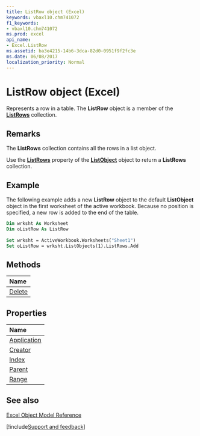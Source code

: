 ```yaml
---
title: ListRow object (Excel)
keywords: vbaxl10.chm741072
f1_keywords:
- vbaxl10.chm741072
ms.prod: excel
api_name:
- Excel.ListRow
ms.assetid: ba3e4215-14b6-3dca-82d0-0951f9f2fc3e
ms.date: 06/08/2017
localization_priority: Normal
---
```



# ListRow object (Excel)

Represents a row in a table. The  **ListRow** object is a member of the **[ListRows](Excel.ListRows.md)** collection.


## Remarks

The  **ListRows** collection contains all the rows in a list object.

Use the  **[ListRows](Excel.ListObject.ListRows.md)** property of the **[ListObject](Excel.ListObject.md)** object to return a **ListRows** collection.


## Example

 The following example adds a new **ListRow** object to the default **ListObject** object in the first worksheet of the active workbook. Because no position is specified, a new row is added to the end of the table.


```vb
Dim wrksht As Worksheet 
Dim oListRow As ListRow 
 
Set wrksht = ActiveWorkbook.Worksheets("Sheet1") 
Set oListRow = wrksht.ListObjects(1).ListRows.Add 

```


## Methods



|Name|
|:-----|
|[Delete](Excel.ListRow.Delete.md)|

## Properties



|Name|
|:-----|
|[Application](Excel.ListRow.Application.md)|
|[Creator](Excel.ListRow.Creator.md)|
|[Index](Excel.ListRow.Index.md)|
|[Parent](Excel.ListRow.Parent.md)|
|[Range](Excel.ListRow.Range.md)|

## See also


[Excel Object Model Reference](overview/Excel/object-model.md)

[!include[Support and feedback](~/includes/feedback-boilerplate.md)]
